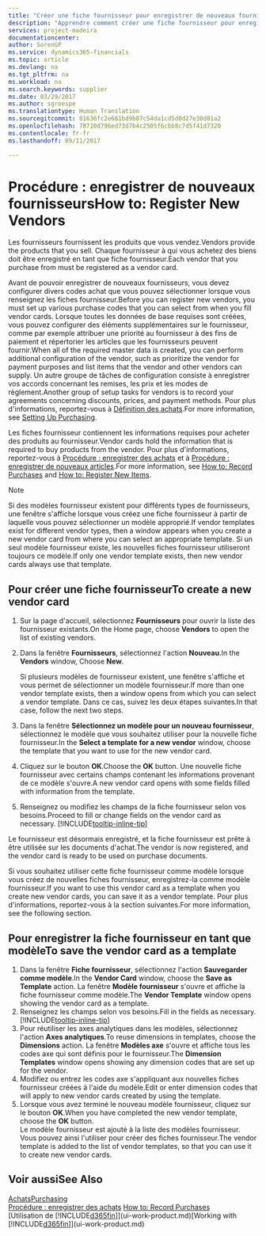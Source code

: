 ```yaml
---
title: "Créer une fiche fournisseur pour enregistrer de nouveaux fournisseurs | Microsoft Docs"
description: "Apprendre comment créer une fiche fournisseur pour enregistrer un nouveau fournisseur."
services: project-madeira
documentationcenter: 
author: SorenGP
ms.service: dynamics365-financials
ms.topic: article
ms.devlang: na
ms.tgt_pltfrm: na
ms.workload: na
ms.search.keywords: supplier
ms.date: 03/29/2017
ms.author: sgroespe
ms.translationtype: Human Translation
ms.sourcegitcommit: 81636fc2e661bd9b07c54da1cd5d0d27e30d01a2
ms.openlocfilehash: 78710d796ed73d7b4c2505f6cbb8c7d5f41d7320
ms.contentlocale: fr-fr
ms.lasthandoff: 09/11/2017

---
```

# <a name="how-to-register-new-vendors"></a><span data-ttu-id="5d9c2-103">Procédure : enregistrer de nouveaux fournisseurs</span><span class="sxs-lookup"><span data-stu-id="5d9c2-103">How to: Register New Vendors</span></span>
<span data-ttu-id="5d9c2-104">Les fournisseurs fournissent les produits que vous vendez.</span><span class="sxs-lookup"><span data-stu-id="5d9c2-104">Vendors provide the products that you sell.</span></span> <span data-ttu-id="5d9c2-105">Chaque fournisseur à qui vous achetez des biens doit être enregistré en tant que fiche fournisseur.</span><span class="sxs-lookup"><span data-stu-id="5d9c2-105">Each vendor that you purchase from must be registered as a vendor card.</span></span>

<span data-ttu-id="5d9c2-106">Avant de pouvoir enregistrer de nouveaux fournisseurs, vous devez configurer divers codes achat que vous pouvez sélectionner lorsque vous renseignez les fiches fournisseur.</span><span class="sxs-lookup"><span data-stu-id="5d9c2-106">Before you can register new vendors, you must set up various purchase codes that you can select from when you fill vendor cards.</span></span> <span data-ttu-id="5d9c2-107">Lorsque toutes les données de base requises sont créées, vous pouvez configurer des éléments supplémentaires sur le fournisseur, comme par exemple attribuer une priorité au fournisseur à des fins de paiement et répertorier les articles que les fournisseurs peuvent fournir.</span><span class="sxs-lookup"><span data-stu-id="5d9c2-107">When all of the required master data is created, you can perform additional configuration of the vendor, such as prioritize the vendor for payment purposes and list items that the vendor and other vendors can supply.</span></span> <span data-ttu-id="5d9c2-108">Un autre groupe de tâches de configuration consiste à enregistrer vos accords concernant les remises, les prix et les modes de règlement.</span><span class="sxs-lookup"><span data-stu-id="5d9c2-108">Another group of setup tasks for vendors is to record your agreements concerning discounts, prices, and payment methods.</span></span> <span data-ttu-id="5d9c2-109">Pour plus d'informations, reportez-vous à [Définition des achats](purchasing-setup-purchasing.md).</span><span class="sxs-lookup"><span data-stu-id="5d9c2-109">For more information, see [Setting Up Purchasing](purchasing-setup-purchasing.md).</span></span>

<span data-ttu-id="5d9c2-110">Les fiches fournisseur contiennent les informations requises pour acheter des produits au fournisseur.</span><span class="sxs-lookup"><span data-stu-id="5d9c2-110">Vendor cards hold the information that is required to buy products from the vendor.</span></span> <span data-ttu-id="5d9c2-111">Pour plus d'informations, reportez-vous à [Procédure : enregistrer des achats](purchasing-how-record-purchases.md) et à [Procédure : enregistrer de nouveaux articles](inventory-how-register-new-items.md).</span><span class="sxs-lookup"><span data-stu-id="5d9c2-111">For more information, see [How to: Record Purchases](purchasing-how-record-purchases.md) and [How to: Register New Items](inventory-how-register-new-items.md).</span></span>

> [!NOTE]  
>   <span data-ttu-id="5d9c2-112">Si des modèles fournisseur existent pour différents types de fournisseurs, une fenêtre s'affiche lorsque vous créez une fiche fournisseur à partir de laquelle vous pouvez sélectionner un modèle approprié.</span><span class="sxs-lookup"><span data-stu-id="5d9c2-112">If vendor templates exist for different vendor types, then a window appears when you create a new vendor card from where you can select an appropriate template.</span></span> <span data-ttu-id="5d9c2-113">Si un seul modèle fournisseur existe, les nouvelles fiches fournisseur utiliseront toujours ce modèle.</span><span class="sxs-lookup"><span data-stu-id="5d9c2-113">If only one vendor template exists, then new vendor cards always use that template.</span></span>

## <a name="to-create-a-new-vendor-card"></a><span data-ttu-id="5d9c2-114">Pour créer une fiche fournisseur</span><span class="sxs-lookup"><span data-stu-id="5d9c2-114">To create a new vendor card</span></span>
1. <span data-ttu-id="5d9c2-115">Sur la page d'accueil, sélectionnez **Fournisseurs** pour ouvrir la liste des fournisseur existants.</span><span class="sxs-lookup"><span data-stu-id="5d9c2-115">On the Home page, choose **Vendors** to open the list of existing vendors.</span></span>  
2. <span data-ttu-id="5d9c2-116">Dans la fenêtre **Fournisseurs**, sélectionnez l'action **Nouveau**.</span><span class="sxs-lookup"><span data-stu-id="5d9c2-116">In the **Vendors** window, Choose **New**.</span></span>

    <span data-ttu-id="5d9c2-117">Si plusieurs modèles de fournisseur existent, une fenêtre s'affiche et vous permet de sélectionner un modèle fournisseur.</span><span class="sxs-lookup"><span data-stu-id="5d9c2-117">If more than one vendor template exists, then a window opens from which you can select a vendor template.</span></span> <span data-ttu-id="5d9c2-118">Dans ce cas, suivez les deux étapes suivantes.</span><span class="sxs-lookup"><span data-stu-id="5d9c2-118">In that case, follow the next two steps.</span></span>
3. <span data-ttu-id="5d9c2-119">Dans la fenêtre **Sélectionnez un modèle pour un nouveau fournisseur**, sélectionnez le modèle que vous souhaitez utiliser pour la nouvelle fiche fournisseur.</span><span class="sxs-lookup"><span data-stu-id="5d9c2-119">In the **Select a template for a new vendor** window, choose the template that you want to use for the new vendor card.</span></span>
4. <span data-ttu-id="5d9c2-120">Cliquez sur le bouton **OK**.</span><span class="sxs-lookup"><span data-stu-id="5d9c2-120">Choose the **OK** button.</span></span> <span data-ttu-id="5d9c2-121">Une nouvelle fiche fournisseur avec certains champs contenant les informations provenant de ce modèle s'ouvre.</span><span class="sxs-lookup"><span data-stu-id="5d9c2-121">A new vendor card opens with some fields filled with information from the template.</span></span>
5. <span data-ttu-id="5d9c2-122">Renseignez ou modifiez les champs de la fiche fournisseur selon vos besoins.</span><span class="sxs-lookup"><span data-stu-id="5d9c2-122">Proceed to fill or change fields on the vendor card as necessary.</span></span> [!INCLUDE[tooltip-inline-tip](includes/tooltip-inline-tip_md.md)]

<span data-ttu-id="5d9c2-123">Le fournisseur est désormais enregistré, et la fiche fournisseur est prête à être utilisée sur les documents d'achat.</span><span class="sxs-lookup"><span data-stu-id="5d9c2-123">The vendor is now registered, and the vendor card is ready to be used on purchase documents.</span></span>

<span data-ttu-id="5d9c2-124">Si vous souhaitez utiliser cette fiche fournisseur comme modèle lorsque vous créez de nouvelles fiches fournisseur, enregistrez-la comme modèle fournisseur.</span><span class="sxs-lookup"><span data-stu-id="5d9c2-124">If you want to use this vendor card as a template when you create new vendor cards, you can save it as a vendor template.</span></span> <span data-ttu-id="5d9c2-125">Pour plus d'informations, reportez-vous à la section suivantes.</span><span class="sxs-lookup"><span data-stu-id="5d9c2-125">For more information, see the following section.</span></span>

## <a name="to-save-the-vendor-card-as-a-template"></a><span data-ttu-id="5d9c2-126">Pour enregistrer la fiche fournisseur en tant que modèle</span><span class="sxs-lookup"><span data-stu-id="5d9c2-126">To save the vendor card as a template</span></span>
1. <span data-ttu-id="5d9c2-127">Dans la fenêtre **Fiche fournisseur**, sélectionnez l'action **Sauvegarder comme modèle**.</span><span class="sxs-lookup"><span data-stu-id="5d9c2-127">In the **Vendor Card** window, choose the **Save as Template** action.</span></span> <span data-ttu-id="5d9c2-128">La fenêtre **Modèle fournisseur** s'ouvre et affiche la fiche fournisseur comme modèle.</span><span class="sxs-lookup"><span data-stu-id="5d9c2-128">The **Vendor Template** window opens showing the vendor card as a template.</span></span>
2. <span data-ttu-id="5d9c2-129">Renseignez les champs selon vos besoins.</span><span class="sxs-lookup"><span data-stu-id="5d9c2-129">Fill in the fields as necessary.</span></span> [!INCLUDE[tooltip-inline-tip](includes/tooltip-inline-tip_md.md)]
3. <span data-ttu-id="5d9c2-130">Pour réutiliser les axes analytiques dans les modèles, sélectionnez l'action **Axes analytiques**.</span><span class="sxs-lookup"><span data-stu-id="5d9c2-130">To reuse dimensions in templates, choose the **Dimensions** action.</span></span> <span data-ttu-id="5d9c2-131">La fenêtre **Modèles axe** s'ouvre et affiche tous les codes axe qui sont définis pour le fournisseur.</span><span class="sxs-lookup"><span data-stu-id="5d9c2-131">The **Dimension Templates** window opens showing any dimension codes that are set up for the vendor.</span></span>
4. <span data-ttu-id="5d9c2-132">Modifiez ou entrez les codes axe s'appliquant aux nouvelles fiches fournisseur créées à l'aide du modèle.</span><span class="sxs-lookup"><span data-stu-id="5d9c2-132">Edit or enter dimension codes that will apply to new vendor cards created by using the template.</span></span>
5. <span data-ttu-id="5d9c2-133">Lorsque vous avez terminé le nouveau modèle fournisseur, cliquez sur le bouton **OK**.</span><span class="sxs-lookup"><span data-stu-id="5d9c2-133">When you have completed the new vendor template, choose the **OK** button.</span></span>  
   <span data-ttu-id="5d9c2-134">Le modèle fournisseur est ajouté à la liste des modèles fournisseur. Vous pouvez ainsi l'utiliser pour créer des fiches fournisseur.</span><span class="sxs-lookup"><span data-stu-id="5d9c2-134">The vendor template is added to the list of vendor templates, so that you can use it to create new vendor cards.</span></span>

## <a name="see-also"></a><span data-ttu-id="5d9c2-135">Voir aussi</span><span class="sxs-lookup"><span data-stu-id="5d9c2-135">See Also</span></span>
[<span data-ttu-id="5d9c2-136">Achats</span><span class="sxs-lookup"><span data-stu-id="5d9c2-136">Purchasing</span></span>](purchasing-manage-purchasing.md)  
<span data-ttu-id="5d9c2-137">[Procédure : enregistrer des achats](purchasing-how-record-purchases.md) </span><span class="sxs-lookup"><span data-stu-id="5d9c2-137">[How to: Record Purchases](purchasing-how-record-purchases.md) </span></span>  
<span data-ttu-id="5d9c2-138">[Utilisation de [!INCLUDE[d365fin](includes/d365fin_md.md)]](ui-work-product.md)</span><span class="sxs-lookup"><span data-stu-id="5d9c2-138">[Working with [!INCLUDE[d365fin](includes/d365fin_md.md)]](ui-work-product.md)</span></span>  


